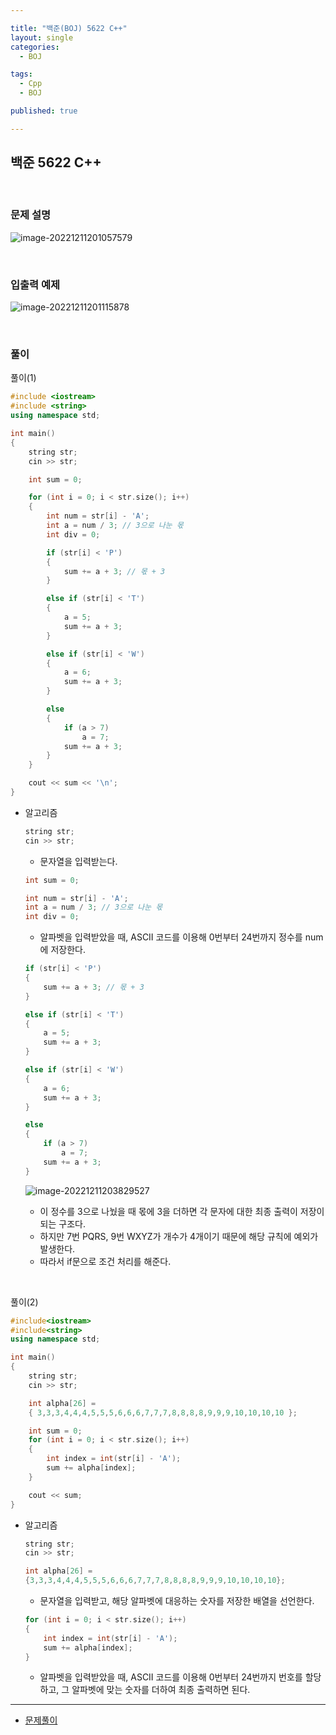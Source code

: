 ```yaml
---

title: "백준(BOJ) 5622 C++"
layout: single
categories:
  - BOJ

tags:
  - Cpp
  - BOJ

published: true

---
```


## 백준 5622 C++

<br>

### 문제 설명

![image-20221211201057579](/assets/images/2022-12-11-BOJ5622/image-20221211201057579.png)

<br>

### 입출력 예제

![image-20221211201115878](/assets/images/2022-12-11-BOJ5622/image-20221211201115878.png)

<br>

### 풀이

풀이(1) 

```cpp
#include <iostream>
#include <string>
using namespace std;

int main()
{
    string str;
    cin >> str;

    int sum = 0;

    for (int i = 0; i < str.size(); i++)
    {
        int num = str[i] - 'A';
        int a = num / 3; // 3으로 나눈 몫
        int div = 0;

        if (str[i] < 'P')
        {
            sum += a + 3; // 몫 + 3
        }

        else if (str[i] < 'T')
        {
            a = 5;
            sum += a + 3;
        }

        else if (str[i] < 'W')
        {
            a = 6;
            sum += a + 3;
        }

        else
        {
            if (a > 7)
                a = 7;
            sum += a + 3;
        }
    }

    cout << sum << '\n';
}
```

- 알고리즘

  ```cpp
  string str;
  cin >> str;
  ```

  - 문자열을 입력받는다.

  ```cpp
  int sum = 0;
  
  int num = str[i] - 'A';
  int a = num / 3; // 3으로 나눈 몫
  int div = 0;
  ```

  - 알파벳을 입력받았을 때, ASCII 코드를 이용해 0번부터 24번까지 정수를 num에 저장한다.

  ```cpp
  if (str[i] < 'P')
  {
      sum += a + 3; // 몫 + 3
  }
  
  else if (str[i] < 'T')
  {
      a = 5;
      sum += a + 3;
  }
  
  else if (str[i] < 'W')
  {
      a = 6;
      sum += a + 3;
  }
  
  else
  {
      if (a > 7)
          a = 7;
      sum += a + 3;
  }
  ```

  ![image-20221211203829527](/assets/images/2022-12-11-BOJ5622/image-20221211203829527.png)

  - 이 정수를 3으로 나눴을 때 몫에 3을 더하면 각 문자에 대한 최종 출력이 저장이 되는 구조다.
  - 하지만 7번 PQRS, 9번 WXYZ가 개수가 4개이기 때문에 해당 규칙에 예외가 발생한다.
  - 따라서 if문으로 조건 처리를 해준다.

<br>

풀이(2)

```cpp
#include<iostream>
#include<string>
using namespace std;

int main()
{
	string str;
	cin >> str;

	int alpha[26] = 
	{ 3,3,3,4,4,4,5,5,5,6,6,6,7,7,7,8,8,8,8,9,9,9,10,10,10,10 };

	int sum = 0;
	for (int i = 0; i < str.size(); i++)
	{
		int index = int(str[i] - 'A');
		sum += alpha[index];
	}

	cout << sum;
}
```

- 알고리즘

  ```cpp
  string str;
  cin >> str;
  
  int alpha[26] = 
  {3,3,3,4,4,4,5,5,5,6,6,6,7,7,7,8,8,8,8,9,9,9,10,10,10,10};
  ```

  - 문자열을 입력받고, 해당 알파벳에 대응하는 숫자를 저장한 배열을 선언한다.

  ```cpp
  for (int i = 0; i < str.size(); i++)
  {
      int index = int(str[i] - 'A');
      sum += alpha[index];
  }
  ```

  - 알파벳을 입력받았을 때, ASCII 코드를 이용해 0번부터 24번까지 번호를 할당하고, 그 알파벳에 맞는 숫자를 더하여 최종 출력하면 된다.


---

- [문제풀이](https://www.acmicpc.net/user/malove8466)

